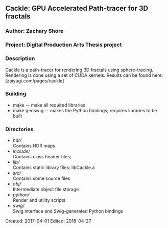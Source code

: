## Cackle: GPU Accelerated Path-tracer for 3D fractals
### Author: Zachary Shore
### Project: Digital Production Arts Thesis project

### Description

Cackle is a path-tracer for rendering 3D fractals using sphere-tracing. Rendering is done using a set of CUDA kernels. Results can be found here: [zaiyugi.com/pages/cackle]

### Building
*  make -- make all required libraries
*  make genswig -- makes the Python bindings; requires libraries to be built

### Directories
*  _hdr/_  
   Contains HDR maps 
*  _include/_  
   Contains class header files;
*  _lib/_  
   Contains static library files: libCackle.a
*  _src/_  
   Contains some source files
*  _obj/_  
   Intermediate object file storage
*  _python/_  
   Render and utility scripts
*  _swig/_  
   Swig interface and Swig-generated Python bindings

Created: 2017-04-01 
Edited: 2018-04-27
 
